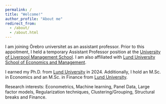 ```yaml
---
permalink: /
title: "Welcome!"
author_profile: "About me"
redirect_from: 
  - /about/
  - /about.html
---
```


I am joining Örebro universitet as an assistant professor. Prior to this appoitment, I held a temporary Assistant Professor position at the [University of Liverpool Management School](https://www.liverpool.ac.uk/management/). I am also affiliated with [Lund University School of Economics and Management](https://www.lusem.lu.se/).

I earned my Ph.D. from [Lund University](https://www.lu.se/) in 2024. Additionally, I hold an M.Sc. in Economics and an M.Sc. in Finance from [Lund University](https://www.lu.se/). 

Research interests: Econometrics, Machine learning, Panel Data,  Large factor models, Regularization techniques, Clustering/Grouping, Structural breaks and Finance.

